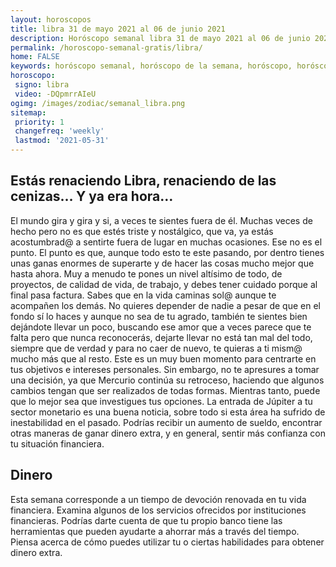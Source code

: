 ```yaml
---
layout: horoscopos
title: libra 31 de mayo 2021 al 06 de junio 2021 
description: Horóscopo semanal libra 31 de mayo 2021 al 06 de junio 2021. Estás renaciendo Libra, renaciendo de las cenizas… Y ya era hora…
permalink: /horoscopo-semanal-gratis/libra/
home: FALSE
keywords: horóscopo semanal, horóscopo de la semana, horóscopo, horóscopo gratis,horóscopos, horóscopo esperanza gracia, horoscopos libra la semana, horóscopos gratis, Tarot, Astrologia, Zodíaco, libra, horoscopo gratis, semanal
horoscopo:
 signo: libra
 video: -DQpmrrAIeU
ogimg: /images/zodiac/semanal_libra.png
sitemap:
 priority: 1
 changefreq: 'weekly'
 lastmod: '2021-05-31'
---
```




## Estás renaciendo Libra, renaciendo de las cenizas… Y ya era hora…

El mundo gira y gira y si, a veces te sientes fuera de él. Muchas veces de hecho pero no es que estés triste y nostálgico, que va, ya estás acostumbrad@ a sentirte fuera de lugar en muchas ocasiones. Ese no es el punto. El punto es que, aunque todo esto te este pasando, por dentro tienes unas ganas enormes de superarte y de hacer las cosas mucho mejor que hasta ahora. Muy a menudo te pones un nivel altísimo de todo, de proyectos, de calidad de vida, de trabajo, y debes tener cuidado porque al final pasa factura. Sabes que en la vida caminas sol@ aunque te acompañen los demás. No quieres depender de nadie a pesar de que en el fondo sí lo haces y aunque no sea de tu agrado, también te sientes bien dejándote llevar un poco, buscando ese amor que a veces parece que te falta pero que nunca reconocerás, dejarte llevar no está tan mal del todo, siempre que de verdad y para no caer de nuevo, te quieras a ti mism@ mucho más que al resto.
Este es un muy buen momento para centrarte en tus objetivos e intereses personales. Sin embargo, no te apresures a tomar una decisión, ya que Mercurio continúa su retroceso, haciendo que algunos cambios tengan que ser realizados de todas formas. Mientras tanto, puede que lo mejor sea que investigues tus opciones. La entrada de Júpiter a tu sector monetario es una buena noticia, sobre todo si esta área ha sufrido de inestabilidad en el pasado. Podrías recibir un aumento de sueldo, encontrar otras maneras de ganar dinero extra, y en general, sentir más confianza con tu situación financiera.

## Dinero

Esta semana corresponde a un tiempo de devoción renovada en tu vida financiera. Examina algunos de los servicios ofrecidos por instituciones financieras. Podrías darte cuenta de que tu propio banco tiene las herramientas que pueden ayudarte a ahorrar más a través del tiempo. Piensa acerca de cómo puedes utilizar tu o ciertas habilidades para obtener dinero extra.
